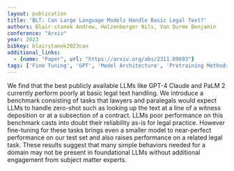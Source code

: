 ```yaml
---
layout: publication
title: 'BLT: Can Large Language Models Handle Basic Legal Text?'
authors: Blair-stanek Andrew, Holzenberger Nils, Van Durme Benjamin
conference: "Arxiv"
year: 2023
bibkey: blairstanek2023can
additional_links:
  - {name: "Paper", url: "https://arxiv.org/abs/2311.09693"}
tags: ['Fine Tuning', 'GPT', 'Model Architecture', 'Pretraining Methods', 'Reinforcement Learning', 'Training Techniques']
---
```

We find that the best publicly available LLMs like GPT-4 Claude and PaLM 2 currently perform poorly at basic legal text handling. We introduce a benchmark consisting of tasks that lawyers and paralegals would expect LLMs to handle zero-shot such as looking up the text at a line of a witness deposition or at a subsection of a contract. LLMs poor performance on this benchmark casts into doubt their reliability as-is for legal practice. However fine-tuning for these tasks brings even a smaller model to near-perfect performance on our test set and also raises performance on a related legal task. These results suggest that many simple behaviors needed for a domain may not be present in foundational LLMs without additional engagement from subject matter experts.
